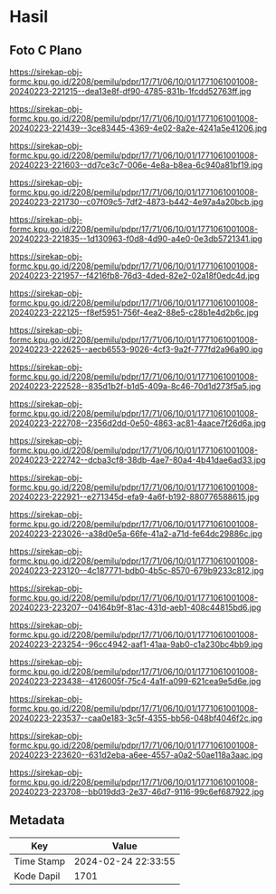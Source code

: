 # Hasil

## Foto C Plano

https://sirekap-obj-formc.kpu.go.id/2208/pemilu/pdpr/17/71/06/10/01/1771061001008-20240223-221215--dea13e8f-df90-4785-831b-1fcdd52763ff.jpg

https://sirekap-obj-formc.kpu.go.id/2208/pemilu/pdpr/17/71/06/10/01/1771061001008-20240223-221439--3ce83445-4369-4e02-8a2e-4241a5e41206.jpg

https://sirekap-obj-formc.kpu.go.id/2208/pemilu/pdpr/17/71/06/10/01/1771061001008-20240223-221603--dd7ce3c7-006e-4e8a-b8ea-6c940a81bf19.jpg

https://sirekap-obj-formc.kpu.go.id/2208/pemilu/pdpr/17/71/06/10/01/1771061001008-20240223-221730--c07f09c5-7df2-4873-b442-4e97a4a20bcb.jpg

https://sirekap-obj-formc.kpu.go.id/2208/pemilu/pdpr/17/71/06/10/01/1771061001008-20240223-221835--1d130963-f0d8-4d90-a4e0-0e3db5721341.jpg

https://sirekap-obj-formc.kpu.go.id/2208/pemilu/pdpr/17/71/06/10/01/1771061001008-20240223-221957--f4216fb8-76d3-4ded-82e2-02a18f0edc4d.jpg

https://sirekap-obj-formc.kpu.go.id/2208/pemilu/pdpr/17/71/06/10/01/1771061001008-20240223-222125--f8ef5951-756f-4ea2-88e5-c28b1e4d2b6c.jpg

https://sirekap-obj-formc.kpu.go.id/2208/pemilu/pdpr/17/71/06/10/01/1771061001008-20240223-222625--aecb6553-9026-4cf3-9a2f-777fd2a96a90.jpg

https://sirekap-obj-formc.kpu.go.id/2208/pemilu/pdpr/17/71/06/10/01/1771061001008-20240223-222528--835d1b2f-b1d5-409a-8c46-70d1d273f5a5.jpg

https://sirekap-obj-formc.kpu.go.id/2208/pemilu/pdpr/17/71/06/10/01/1771061001008-20240223-222708--2356d2dd-0e50-4863-ac81-4aace7f26d6a.jpg

https://sirekap-obj-formc.kpu.go.id/2208/pemilu/pdpr/17/71/06/10/01/1771061001008-20240223-222742--dcba3cf8-38db-4ae7-80a4-4b41dae6ad33.jpg

https://sirekap-obj-formc.kpu.go.id/2208/pemilu/pdpr/17/71/06/10/01/1771061001008-20240223-222921--e271345d-efa9-4a6f-b192-880776588615.jpg

https://sirekap-obj-formc.kpu.go.id/2208/pemilu/pdpr/17/71/06/10/01/1771061001008-20240223-223026--a38d0e5a-66fe-41a2-a71d-fe64dc29886c.jpg

https://sirekap-obj-formc.kpu.go.id/2208/pemilu/pdpr/17/71/06/10/01/1771061001008-20240223-223120--4c187771-bdb0-4b5c-8570-679b9233c812.jpg

https://sirekap-obj-formc.kpu.go.id/2208/pemilu/pdpr/17/71/06/10/01/1771061001008-20240223-223207--04164b9f-81ac-431d-aeb1-408c44815bd6.jpg

https://sirekap-obj-formc.kpu.go.id/2208/pemilu/pdpr/17/71/06/10/01/1771061001008-20240223-223254--96cc4942-aaf1-41aa-9ab0-c1a230bc4bb9.jpg

https://sirekap-obj-formc.kpu.go.id/2208/pemilu/pdpr/17/71/06/10/01/1771061001008-20240223-223438--4126005f-75c4-4a1f-a099-621cea9e5d6e.jpg

https://sirekap-obj-formc.kpu.go.id/2208/pemilu/pdpr/17/71/06/10/01/1771061001008-20240223-223537--caa0e183-3c5f-4355-bb56-048bf4046f2c.jpg

https://sirekap-obj-formc.kpu.go.id/2208/pemilu/pdpr/17/71/06/10/01/1771061001008-20240223-223620--631d2eba-a6ee-4557-a0a2-50ae118a3aac.jpg

https://sirekap-obj-formc.kpu.go.id/2208/pemilu/pdpr/17/71/06/10/01/1771061001008-20240223-223708--bb019dd3-2e37-46d7-9116-99c6ef687922.jpg


## Metadata

| Key        | Value               |
| ---------- | ------------------- |
| Time Stamp | 2024-02-24 22:33:55 |
| Kode Dapil | 1701                |



